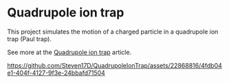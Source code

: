 # Quadrupole ion trap
This project simulates the motion of a charged particle in a quadrupole ion trap (Paul trap).

See more at the [Quadrupole ion trap](https://en.wikipedia.org/wiki/Quadrupole_ion_trap) article.

https://github.com/Steven17D/QuadrupoleIonTrap/assets/22868816/4fdb04e1-404f-4127-9f3e-24bbafd71504

